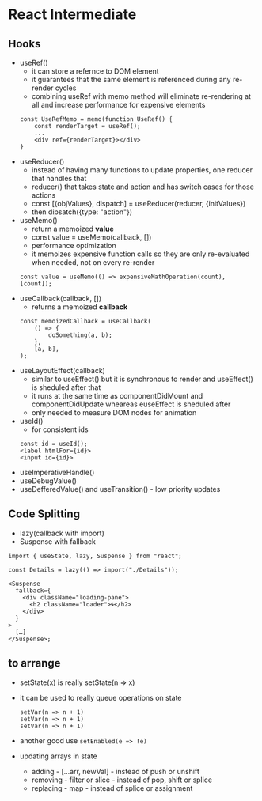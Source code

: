 # React Intermediate

## Hooks
- useRef()
    - it can store a refernce to DOM element
    - it guarantees that the same element is referenced during any re-render cycles
    - combining useRef with memo method will eliminate re-rendering at all and increase performance for expensive elements
    ```
    const UseRefMemo = memo(function UseRef() {
        const renderTarget = useRef();
        ...
        <div ref={renderTarget}></div>
    }
    ```
- useReducer()
    - instead of having many functions to update properties, one reducer that handles that
    - reducer() that takes state and action and has switch cases for those actions
    - const [{objValues}, dispatch] = useReducer(reducer, {initValues})
    - then dipsatch({type: "action"})
 - useMemo()
    - return a memoized **value**
    - const value = useMemo(callback, [])
    - performance optimization
    - it memoizes expensive function calls so they are only re-evaluated when needed, not on every re-render
    ```
    const value = useMemo(() => expensiveMathOperation(count), [count]);
    ```
- useCallback(callback, [])
    - returns a memoized **callback**
    ```
    const memoizedCallback = useCallback(
        () => {
            doSomething(a, b);
        },
        [a, b],
    );
    ```
- useLayoutEffect(callback)
    - similar to useEffect() but it is synchronous to render and useEffect() is sheduled after that
    - it runs at the same time as componentDidMount and componentDidUpdate wheareas euseEffect is sheduled after
    - only needed to measure DOM nodes for animation
- useId()
    - for consistent ids
    ```
    const id = useId();
    <label htmlFor={id}>
    <input id={id}>
    ```
- useImperativeHandle()
- useDebugValue()
- useDefferedValue() and useTransition() - low priority updates

## Code Splitting
- lazy(callback with import)
- Suspense with fallback
```
import { useState, lazy, Suspense } from "react";

const Details = lazy(() => import("./Details"));

<Suspense
  fallback={
    <div className="loading-pane">
      <h2 className="loader">🌀</h2>
    </div>
  }
>
  […]
</Suspense>;
```


## to arrange
- setState(x) is really setState(n => x)
- it can be used to really queue operations on state
  ```
  setVar(n => n + 1)
  setVar(n => n + 1)
  setVar(n => n + 1)
  ```
- another good use `setEnabled(e => !e)`

- updating arrays in state
  - adding - [...arr, newVal] - instead of push or unshift
  - removing - filter or slice - instead of pop, shift or splice
  - replacing - map - instead of splice or assignment